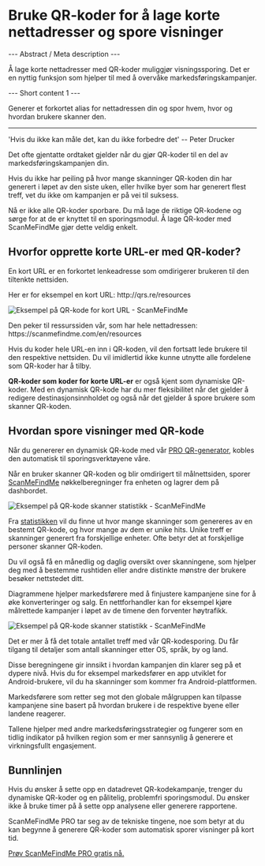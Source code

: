<h1>Bruke QR-koder for å lage korte nettadresser og spore visninger</h1>

--- Abstract / Meta description ---

Å lage korte nettadresser med QR-koder muliggjør visningssporing. Det er en nyttig funksjon som hjelper til med å overvåke markedsføringskampanjer.

--- Short content 1 ---

Generer et forkortet alias for nettadressen din og spor hvem, hvor og hvordan brukere skanner den.

----------

<p><span class="font-italic">'Hvis du ikke kan måle det, kan du ikke forbedre det'</span> -- Peter Drucker</p>

<p>Det ofte gjentatte ordtaket gjelder når du gjør QR-koder til en del av markedsføringskampanjen din.</p>

<p>Hvis du ikke har peiling på hvor mange skanninger QR-koden din har generert i løpet av den siste uken, eller hvilke byer som har generert flest treff, vet du ikke om kampanjen er på vei til suksess.</p>

<p>Nå er ikke alle QR-koder sporbare. Du må lage de riktige QR-kodene og sørge for at de er knyttet til en sporingsmodul. Å lage QR-koder med ScanMeFindMe gjør dette veldig enkelt. </p>

<h2>Hvorfor opprette korte URL-er med QR-koder?</h2>

<p>En kort URL er en forkortet lenkeadresse som omdirigerer brukeren til den tiltenkte nettsiden. </p>

<p>Her er for eksempel en kort URL: <span class="font-italic">http://qrs.re/resources</span></p>

<p class="imageholder">
    <img src="https://media.scanmefindme.com/blog/about_dynamic_url/files/img 1 - qr.png"
        alt="Eksempel på QR-kode for kort URL - ScanMeFindMe">
</p>

<p>Den peker til ressurssiden vår, som har hele nettadressen: <span class="font-italic">https://scanmefindme.com/en/resources</span></p>

<p>Hvis du koder hele URL-en inn i QR-koden, vil den fortsatt lede brukere til den respektive nettsiden. Du vil imidlertid ikke kunne utnytte alle fordelene som QR-koder har å tilby. </p>

<p><strong>QR-koder som koder for korte URL-er</strong> er også kjent som dynamiske QR-koder. Med en dynamisk QR-kode har du mer fleksibilitet når det gjelder å redigere destinasjonsinnholdet og også når det gjelder å spore brukere som skanner QR-koden.</p>

<h2>Hvordan spore visninger med QR-kode</h2>

<p>Når du genererer en dynamisk QR-kode med vår <a href="#pro">PRO QR-generator</a>, kobles den automatisk til sporingsverktøyene våre.</p>

<p>Når en bruker skanner QR-koden og blir omdirigert til målnettsiden, sporer <a href="#static:url">ScanMeFindMe</a> nøkkelberegninger fra enheten og lagrer dem på dashbordet.</p >

<p class="imageholder">
    <img src="https://media.scanmefindme.com/blog/about_dynamic_url/files/img 2 - total scans.png"
        alt="Eksempel på QR-kode skanner statistikk - ScanMeFindMe">
</p>

<p>Fra <a href="#article:about_statistics" title="Skannner statistikk for dynamiske QR-koder">statistikken</a> vil du finne ut hvor mange skanninger som genereres av en bestemt QR-kode, og hvor mange av dem er unike hits. Unike treff er skanninger generert fra forskjellige enheter. Ofte betyr det at forskjellige personer skanner QR-koden. </p>

<p>Du vil også få en månedlig og daglig oversikt over skanningene, som hjelper deg med å bestemme rushtiden eller andre distinkte mønstre der brukere besøker nettstedet ditt. </p>

<p>Diagrammene hjelper markedsførere med å finjustere kampanjene sine for å øke konverteringer og salg. En nettforhandler kan for eksempel kjøre målrettede kampanjer i løpet av de timene den forventer høytrafikk.</p>

<p class="imageholder">
    <img src="https://media.scanmefindme.com/blog/about_dynamic_url/files/img 3 - scans by.png"
        alt="Eksempel på QR-kode skanner statistikk - ScanMeFindMe">
</p>

<p>Det er mer å få det totale antallet treff med vår QR-kodesporing. Du får tilgang til detaljer som antall skanninger etter OS, språk, by og land. </p>

<p>Disse beregningene gir innsikt i hvordan kampanjen din klarer seg på et dypere nivå. Hvis du for eksempel markedsfører en app utviklet for Android-brukere, vil du ha skanninger som kommer fra Android-plattformen. </p>

<p>Markedsførere som retter seg mot den globale målgruppen kan tilpasse kampanjene sine basert på hvordan brukere i de respektive byene eller landene reagerer. </p>

<p>Tallene hjelper med andre markedsføringsstrategier og fungerer som en tidlig indikator på hvilken region som er mer sannsynlig å generere et virkningsfullt engasjement. </p>

<h2>Bunnlinjen</h2>

<p>Hvis du ønsker å sette opp en datadrevet QR-kodekampanje, trenger du dynamiske QR-koder og en pålitelig, problemfri sporingsmodul. Du ønsker ikke å bruke timer på å sette opp analysene eller generere rapportene.</p>

<p>ScanMeFindMe PRO tar seg av de tekniske tingene, noe som betyr at du kan begynne å generere QR-koder som automatisk sporer visninger på kort tid.</p>

<p><a href="#pro">Prøv ScanMeFindMe PRO gratis nå.</a></p>
